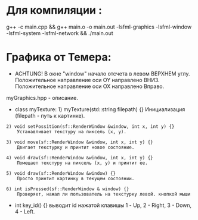 # Для компиляции :
   g++ -c main.cpp && g++ main.o -o main.out -lsfml-graphics -lsfml-window -lsfml-system -lsfml-network && ./main.out


# Графика от Темера:
   * ACHTUNG!
	В окне "window" начало отсчета в левом ВЕРХНЕМ углу.
	Положительное направление оси OY направлено ВНИЗ.
	Положительное направление оси OX направлено Вправо.

   myGraphics.hpp - описание.
   * class myTexture:
	1) myTexture(std::string filepath) {}
		Инициализация (filepath - путь к картинке).

	2) void setPossition(sf::RenderWindow &window, int x, int y) {}
		Устанавливает текстуру на пиксель (x, y).

	3) void move(sf::RenderWindow &window, int x, int y) {}
		Двигает текстурку и принтит новое состояние.

	4) void draw(sf::RenderWindow &window, int x, int y) {}
		Помещает текстуру на пиксель (x, y) и принтит ее.

	5) void draw(sf::RenderWindow &window) {}
		Просто принтит картинку в текущем состоянии.

	6) int isPressed(sf::RenderWindow & window) {}
		Проверяет, нажал ли пользователь на текстурку левой. кнопкой мыши
   * int key_id() {}
	выводит id нажатой клавишы
		1 - Up,
		2 - Right,
		3 - Down,
		4 - Left.
